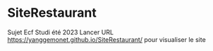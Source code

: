 # SiteRestaurant
Sujet Ecf Studi été 2023
Lancer URL  https://yanggemonet.github.io/SiteRestaurant/ pour visualiser le site



